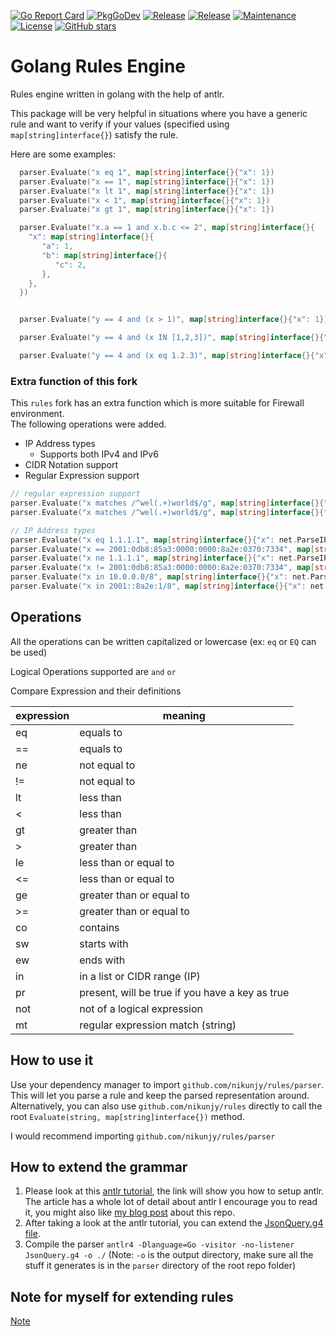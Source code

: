 [![Go Report Card](https://goreportcard.com/badge/github.com/nikunjy/rules?style=flat-square)](https://goreportcard.com/report/github.com/nikunjy/rules)
[![PkgGoDev](https://pkg.go.dev/badge/github.com/github.com/nikunjy/rules)](https://pkg.go.dev/github.com/nikunjy/rules)
[![Release](https://img.shields.io/github/v/release/nikunjy/rules?sort=semver&style=flat-square)](https://github.com/nikunjy/rules/releases/latest)
[![Release](https://img.shields.io/github/go-mod/go-version/nikunjy/rules?style=flat-square)](https://github.com/nikunjy/rules/releases/latest)
[![Maintenance](https://img.shields.io/badge/Maintained%3F-yes-green.svg?style=flat-square)](https://github.com/nikunjy/rules/commits)
[![License](https://img.shields.io/badge/License-MIT-blue.svg)](https://opensource.org/licenses/MIT)
[![GitHub stars](https://img.shields.io/github/stars/nikunjy/rules?style=flat-square&label=Star&maxAge=2592000)](https://github.com/nikunjy/rules/stargazers/)

# Golang Rules Engine

Rules engine written in golang with the help of antlr.

This package will be very helpful in situations where you have a generic rule and want to verify if your values (specified using `map[string]interface{}`) satisfy the rule.

Here are some examples:

```go
  parser.Evaluate("x eq 1", map[string]interface{}{"x": 1})
  parser.Evaluate("x == 1", map[string]interface{}{"x": 1})
  parser.Evaluate("x lt 1", map[string]interface{}{"x": 1})
  parser.Evaluate("x < 1", map[string]interface{}{"x": 1})
  parser.Evaluate("x gt 1", map[string]interface{}{"x": 1})

  parser.Evaluate("x.a == 1 and x.b.c <= 2", map[string]interface{}{
    "x": map[string]interface{}{
       "a": 1,
       "b": map[string]interface{}{
          "c": 2,
       },
    },
  })


  parser.Evaluate("y == 4 and (x > 1)", map[string]interface{}{"x": 1})

  parser.Evaluate("y == 4 and (x IN [1,2,3])", map[string]interface{}{"x": 1})

  parser.Evaluate("y == 4 and (x eq 1.2.3)", map[string]interface{}{"x": "1.2.3"})
```

### Extra function of this fork
This `rules` fork has an extra function which is more suitable for Firewall environment.  
The following operations were added.

* IP Address types
   - Supports both IPv4 and IPv6
* CIDR Notation support
* Regular Expression support

```go
// regular expression support
parser.Evaluate("x matches /^wel(.+)world$/g", map[string]interface{}{"x": "welcome to the mungtaeng-i world"}) // true
parser.Evaluate("x matches /^wel(.+)world$/g", map[string]interface{}{"x": "good-bye from the mungtaeng-i world!"}) // false

// IP Address types
parser.Evaluate("x eq 1.1.1.1", map[string]interface{}{"x": net.ParseIP("1.1.1.1")}) // true
parser.Evaluate("x == 2001:0db8:85a3:0000:0000:8a2e:0370:7334", map[string]interface{}{"x": net.ParseIP("2001:0db8:85a3:0000:0000:8a2e:0370:7334")}) // true
parser.Evaluate("x ne 1.1.1.1", map[string]interface{}{"x": net.ParseIP("1.1.1.1")}) // false
parser.Evaluate("x != 2001:0db8:85a3:0000:0000:8a2e:0370:7334", map[string]interface{}{"x": net.ParseIP("2001:0db8:85a3:0000:0000:8a2e:0370:7334")}) // false
parser.Evaluate("x in 10.0.0.0/8", map[string]interface{}{"x": net.ParseIP("10.0.0.1")}) // true
parser.Evaluate("x in 2001::8a2e:1/8", map[string]interface{}{"x": net.ParseIP("2001:0db8:85a3:0000:0000:8a2e:0370:7334")}) // true
```

## Operations

All the operations can be written capitalized or lowercase (ex: `eq` or `EQ` can be used)

Logical Operations supported are `and` `or`

Compare Expression and their definitions

| expression | meaning                                         | 
------------|-------------------------------------------------
| eq         | equals to                                       |
| ==         | equals to                                       |
| ne         | not equal to                                    |
| !=         | not equal to                                    |
| lt         | less than                                       |
| <          | less than                                       |
| gt         | greater than                                    |
| >          | greater than                                    |
| le         | less than or equal to                           |
| <=         | less than or equal to                           |
| ge         | greater than or equal to                        |
| >=         | greater than or equal to                        |
| co         | contains                                        |
| sw         | starts with                                     |
| ew         | ends with                                       |
| in         | in a list or CIDR range (IP)                    |
| pr         | present, will be true if you have a key as true |
| not        | not of a logical expression                     |
| mt         | regular expression match (string)               |

## How to use it

Use your dependency manager to import `github.com/nikunjy/rules/parser`. This will let you parse a rule and keep the parsed representation around.
Alternatively, you can also use `github.com/nikunjy/rules` directly to call the root `Evaluate(string, map[string]interface{})` method.

I would recommend importing `github.com/nikunjy/rules/parser`

## How to extend the grammar

1. Please look at this [antlr tutorial](https://tomassetti.me/antlr-mega-tutorial/#setup-antlr), the link will show you how to setup antlr.
   The article has a whole lot of detail about antlr I encourage you to read it, you might also like [my blog post](https://medium.com/@nikunjyadav/generic-rules-engine-in-golang-using-antlr-d30a0d0bb565) about this repo.
2. After taking a look at the antlr tutorial, you can extend the [JsonQuery.g4 file](https://github.com/nikunjy/rules/blob/master/parser/JsonQuery.g4).
3. Compile the parser `antlr4 -Dlanguage=Go -visitor -no-listener JsonQuery.g4 -o ./` (Note: `-o` is the output directory, make sure all the stuff it generates is in the `parser` directory of the root repo folder)

[ci-img]: https://api.travis-ci.org/nikunjy/rules.svg?branch=master
[ci]: https://travis-ci.org/nikunjy/rules

## Note for myself for extending rules
[Note](NOTE.md)
